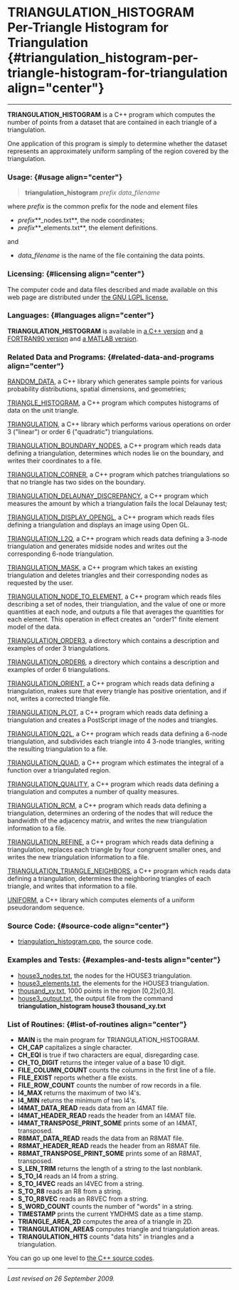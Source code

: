 TRIANGULATION\_HISTOGRAM\
Per-Triangle Histogram for Triangulation {#triangulation_histogram-per-triangle-histogram-for-triangulation align="center"}
========================================

------------------------------------------------------------------------

**TRIANGULATION\_HISTOGRAM** is a C++ program which computes the number
of points from a dataset that are contained in each triangle of a
triangulation.

One application of this program is simply to determine whether the
dataset represents an approximately uniform sampling of the region
covered by the triangulation.

### Usage: {#usage align="center"}

> **triangulation\_histogram** *prefix* *data\_filename*

where *prefix* is the common prefix for the node and element files

-   *prefix***\_nodes.txt**, the node coordinates;
-   *prefix***\_elements.txt**, the element definitions.

and

-   *data\_filename* is the name of the file containing the data points.

### Licensing: {#licensing align="center"}

The computer code and data files described and made available on this
web page are distributed under [the GNU LGPL
license.](../../txt/gnu_lgpl.txt)

### Languages: {#languages align="center"}

**TRIANGULATION\_HISTOGRAM** is available in [a C++
version](../../master/triangulation_histogram/triangulation_histogram.md)
and [a FORTRAN90
version](../../f_src/triangulation_histogram/triangulation_histogram.md)
and [a MATLAB
version](../../m_src/triangulation_histogram/triangulation_histogram.md).

### Related Data and Programs: {#related-data-and-programs align="center"}

[RANDOM\_DATA](../../master/random_data/random_data.md), a C++
library which generates sample points for various probability
distributions, spatial dimensions, and geometries;

[TRIANGLE\_HISTOGRAM](../../master/triangle_histogram/triangle_histogram.md),
a C++ program which computes histograms of data on the unit triangle.

[TRIANGULATION](../../master/triangulation/triangulation.md), a C++
library which performs various operations on order 3 ("linear") or order
6 ("quadratic") triangulations.

[TRIANGULATION\_BOUNDARY\_NODES](../../master/triangulation_boundary_nodes/triangulation_boundary_nodes.md),
a C++ program which reads data defining a triangulation, determines
which nodes lie on the boundary, and writes their coordinates to a file.

[TRIANGULATION\_CORNER](../../master/triangulation_corner/triangulation_corner.md),
a C++ program which patches triangulations so that no triangle has two
sides on the boundary.

[TRIANGULATION\_DELAUNAY\_DISCREPANCY](../../master/triangulation_delaunay_discrepancy/triangulation_delaunay_discrepancy.md),
a C++ program which measures the amount by which a triangulation fails
the local Delaunay test;

[TRIANGULATION\_DISPLAY\_OPENGL](../../master/triangulation_display_opengl/triangulation_display_opengl.md),
a C++ program which reads files defining a triangulation and displays an
image using Open GL.

[TRIANGULATION\_L2Q](../../master/triangulation_l2q/triangulation_l2q.md),
a C++ program which reads data defining a 3-node triangulation and
generates midside nodes and writes out the corresponding 6-node
triangulation.

[TRIANGULATION\_MASK](../../master/triangulation_mask/triangulation_mask.md),
a C++ program which takes an existing triangulation and deletes
triangles and their corresponding nodes as requested by the user.

[TRIANGULATION\_NODE\_TO\_ELEMENT](../../master/triangulation_node_to_element/triangulation_node_to_element.md),
a C++ program which reads files describing a set of nodes, their
triangulation, and the value of one or more quantities at each node, and
outputs a file that averages the quantities for each element. This
operation in effect creates an "order1" finite element model of the
data.

[TRIANGULATION\_ORDER3](../../data/triangulation_order3/triangulation_order3.md),
a directory which contains a description and examples of order 3
triangulations.

[TRIANGULATION\_ORDER6](../../data/triangulation_order6/triangulation_order6.md),
a directory which contains a description and examples of order 6
triangulations.

[TRIANGULATION\_ORIENT](../../master/triangulation_orient/triangulation_orient.md),
a C++ program which reads data defining a triangulation, makes sure that
every triangle has positive orientation, and if not, writes a corrected
triangle file.

[TRIANGULATION\_PLOT](../../master/triangulation_plot/triangulation_plot.md),
a C++ program which reads data defining a triangulation and creates a
PostScript image of the nodes and triangles.

[TRIANGULATION\_Q2L](../../master/triangulation_q2l/triangulation_q2l.md),
a C++ program which reads data defining a 6-node triangulation, and
subdivides each triangle into 4 3-node triangles, writing the resulting
triangulation to a file.

[TRIANGULATION\_QUAD](../../master/triangulation_quad/triangulation_quad.md),
a C++ program which estimates the integral of a function over a
triangulated region.

[TRIANGULATION\_QUALITY](../../master/triangulation_quality/triangulation_quality.md),
a C++ program which reads data defining a triangulation and computes a
number of quality measures.

[TRIANGULATION\_RCM](../../master/triangulation_rcm/triangulation_rcm.md),
a C++ program which reads data defining a triangulation, determines an
ordering of the nodes that will reduce the bandwidth of the adjacency
matrix, and writes the new triangulation information to a file.

[TRIANGULATION\_REFINE](../../master/triangulation_refine/triangulation_refine.md),
a C++ program which reads data defining a triangulation, replaces each
triangle by four congruent smaller ones, and writes the new
triangulation information to a file.

[TRIANGULATION\_TRIANGLE\_NEIGHBORS](../../master/triangulation_triangle_neighbors/triangulation_triangle_neighbors.md),
a C++ program which reads data defining a triangulation, determines the
neighboring triangles of each triangle, and writes that information to a
file.

[UNIFORM](../../master/uniform/uniform.md), a C++ library which
computes elements of a uniform pseudorandom sequence.

### Source Code: {#source-code align="center"}

-   [triangulation\_histogram.cpp](triangulation_histogram.cpp), the
    source code.

### Examples and Tests: {#examples-and-tests align="center"}

-   [house3\_nodes.txt](house3_nodes.txt), the nodes for the HOUSE3
    triangulation.
-   [house3\_elements.txt](house3_elements.txt), the elements for the
    HOUSE3 triangulation.
-   [thousand\_xy.txt](thousand_xy.txt), 1000 points in the region
    \[0,2\]x\[0,3\].
-   [house3\_output.txt](house3_output.txt), the output file from the
    command **triangulation\_histogram house3 thousand\_xy.txt**

### List of Routines: {#list-of-routines align="center"}

-   **MAIN** is the main program for TRIANGULATION\_HISTOGRAM.
-   **CH\_CAP** capitalizes a single character.
-   **CH\_EQI** is true if two characters are equal, disregarding case.
-   **CH\_TO\_DIGIT** returns the integer value of a base 10 digit.
-   **FILE\_COLUMN\_COUNT** counts the columns in the first line of a
    file.
-   **FILE\_EXIST** reports whether a file exists.
-   **FILE\_ROW\_COUNT** counts the number of row records in a file.
-   **I4\_MAX** returns the maximum of two I4's.
-   **I4\_MIN** returns the minimum of two I4's.
-   **I4MAT\_DATA\_READ** reads data from an I4MAT file.
-   **I4MAT\_HEADER\_READ** reads the header from an I4MAT file.
-   **I4MAT\_TRANSPOSE\_PRINT\_SOME** prints some of an I4MAT,
    transposed.
-   **R8MAT\_DATA\_READ** reads the data from an R8MAT file.
-   **R8MAT\_HEADER\_READ** reads the header from an R8MAT file.
-   **R8MAT\_TRANSPOSE\_PRINT\_SOME** prints some of an R8MAT,
    transposed.
-   **S\_LEN\_TRIM** returns the length of a string to the last
    nonblank.
-   **S\_TO\_I4** reads an I4 from a string.
-   **S\_TO\_I4VEC** reads an I4VEC from a string.
-   **S\_TO\_R8** reads an R8 from a string.
-   **S\_TO\_R8VEC** reads an R8VEC from a string.
-   **S\_WORD\_COUNT** counts the number of "words" in a string.
-   **TIMESTAMP** prints the current YMDHMS date as a time stamp.
-   **TRIANGLE\_AREA\_2D** computes the area of a triangle in 2D.
-   **TRIANGULATION\_AREAS** computes triangle and triangulation areas.
-   **TRIANGULATION\_HITS** counts "data hits" in triangles and a
    triangulation.

You can go up one level to [the C++ source codes](../cpp_src.md).

------------------------------------------------------------------------

*Last revised on 26 September 2009.*
